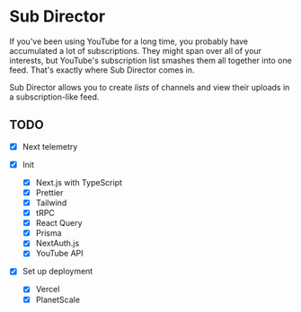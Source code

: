 # Sub Director

If you've been using YouTube for a long time, you probably have accumulated a
lot of subscriptions. They might span over all of your interests, but YouTube's
subscription list smashes them all together into one feed. That's exactly where
Sub Director comes in.

Sub Director allows you to create _lists_ of channels and view their uploads in
a subscription-like feed.

## TODO

- [x] Next telemetry
- [X] Init

  - [x] Next.js with TypeScript
  - [X] Prettier
  - [X] Tailwind
  - [X] tRPC
  - [X] React Query
  - [X] Prisma
  - [X] NextAuth.js
  - [X] YouTube API

- [X] Set up deployment
  - [X] Vercel
  - [X] PlanetScale
